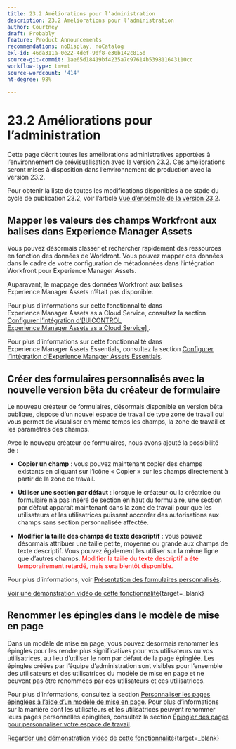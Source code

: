```yaml
---
title: 23.2 Améliorations pour l’administration
description: 23.2 Améliorations pour l’administration
author: Courtney
draft: Probably
feature: Product Announcements
recommendations: noDisplay, noCatalog
exl-id: 46da311a-0e22-4def-9df8-e30b142c815d
source-git-commit: 1ae65d18419bf4235a7c97614b539811643110cc
workflow-type: tm+mt
source-wordcount: '414'
ht-degree: 98%

---
```


# 23.2 Améliorations pour l’administration

Cette page décrit toutes les améliorations administratives apportées à l’environnement de prévisualisation avec la version 23.2. Ces améliorations seront mises à disposition dans l’environnement de production avec la version 23.2.

Pour obtenir la liste de toutes les modifications disponibles à ce stade du cycle de publication 23.2, voir l’article [Vue d’ensemble de la version 23.2](/help/quicksilver/product-announcements/product-releases/23.2-release-activity/23-2-release-overview.md).

## Mapper les valeurs des champs Workfront aux balises dans Experience Manager Assets

Vous pouvez désormais classer et rechercher rapidement des ressources en fonction des données de Workfront.  Vous pouvez mapper ces données dans le cadre de votre configuration de métadonnées dans l’intégration Workfront pour Experience Manager Assets.

Auparavant, le mappage des données Workfront aux balises Experience Manager Assets n’était pas disponible.

Pour plus d’informations sur cette fonctionnalité dans Experience Manager Assets as a Cloud Service, consultez la section [Configurer l’intégration d’[!UICONTROL Experience Manager Assets as a Cloud Service] &#x200B;](/help/quicksilver/administration-and-setup/configure-integrations/configure-aacs-integration.md).

Pour plus d’informations sur cette fonctionnalité dans Experience Manager Assets Essentials, consultez la section [Configurer l’intégration d’Experience Manager Assets Essentials](/help/quicksilver/documents/adobe-workfront-for-experience-manager-assets-essentials/setup-asset-essentials.md).

## Créer des formulaires personnalisés avec la nouvelle version bêta du créateur de formulaire

Le nouveau créateur de formulaires, désormais disponible en version bêta publique, dispose d’un nouvel espace de travail de type zone de travail qui vous permet de visualiser en même temps les champs, la zone de travail et les paramètres des champs.

Avec le nouveau créateur de formulaires, nous avons ajouté la possibilité de :

* **Copier un champ** : vous pouvez maintenant copier des champs existants en cliquant sur l’icône « Copier » sur les champs directement à partir de la zone de travail.

* **Utiliser une section par défaut** : lorsque le créateur ou la créatrice du formulaire n’a pas inséré de section en haut du formulaire, une section par défaut apparaît maintenant dans la zone de travail pour que les utilisateurs et les utilisatrices puissent accorder des autorisations aux champs sans section personnalisée affectée.

* **Modifier la taille des champs de texte descriptif** : vous pouvez désormais attribuer une taille petite, moyenne ou grande aux champs de texte descriptif. Vous pouvez également les utiliser sur la même ligne que d’autres champs. <span style="color: #ff0000;">Modifier la taille du texte descriptif a été temporairement retardé, mais sera bientôt disponible.</span></li>

Pour plus d’informations, voir [Présentation des formulaires personnalisés](/help/quicksilver/administration-and-setup/customize-workfront/create-manage-custom-forms/custom-forms-overview.md).

[Voir une démonstration vidéo de cette fonctionnalité](https://video.tv.adobe.com/v/3416586/){target=_blank}

## Renommer les épingles dans le modèle de mise en page

Dans un modèle de mise en page, vous pouvez désormais renommer les épingles pour les rendre plus significatives pour vos utilisateurs ou vos utilisatrices, au lieu d’utiliser le nom par défaut de la page épinglée. Les épingles créées par l’équipe d’administration sont visibles pour l’ensemble des utilisateurs et des utilisatrices du modèle de mise en page et ne peuvent pas être renommées par ces utilisateurs et ces utilisatrices.

Pour plus d’informations, consultez la section [Personnaliser les pages épinglées à l’aide d’un modèle de mise en page](/help/quicksilver/administration-and-setup/customize-workfront/use-layout-templates/customize-pinned-pages.md). Pour plus d’informations sur la manière dont les utilisateurs et les utilisatrices peuvent renommer leurs pages personnelles épinglées, consultez la section [Épingler des pages pour personnaliser votre espace de travail](/help/quicksilver/workfront-basics/the-new-workfront-experience/pin-pages.md).

[Regarder une démonstration vidéo de cette fonctionnalité](https://video.tv.adobe.com/v/3414364/){target=_blank}
